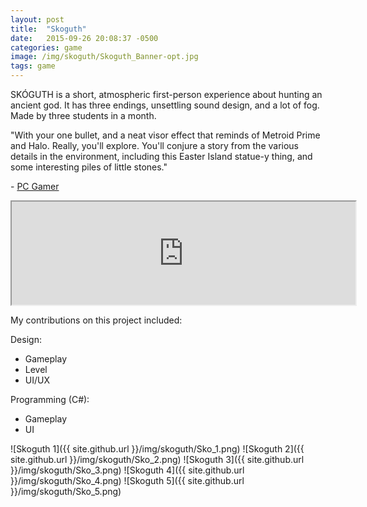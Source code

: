 ```yaml
---
layout: post
title:  "Skoguth"
date:   2015-09-26 20:08:37 -0500
categories: game
image: /img/skoguth/Skoguth_Banner-opt.jpg
tags: game
---
```

SKÓGUTH is a short, atmospheric first-person experience about hunting an ancient god. It has three endings, unsettling sound design, and a lot of fog. Made by three students in a month.

"With your one bullet, and a neat visor effect that reminds of Metroid Prime and Halo. Really, you'll explore. You'll conjure a story from the various details in the environment, including this Easter Island statue-y thing, and some interesting piles of little stones."

\- [PC Gamer](http://www.pcgamer.com/free-games-of-the-week/)

<iframe frameborder="2" src="https://itch.io/embed/43602?linkback=true&amp;border_width=0&amp;bg_color=00A5E5&amp;fg_color=eeeeee&amp;border_color=0080FF" width="550" height="165"></iframe>

My contributions on this project included:

Design:
* Gameplay
* Level
* UI/UX

Programming (C#):
* Gameplay
* UI

![Skoguth 1]({{ site.github.url }}/img/skoguth/Sko_1.png)
![Skoguth 2]({{ site.github.url }}/img/skoguth/Sko_2.png)
![Skoguth 3]({{ site.github.url }}/img/skoguth/Sko_3.png)
![Skoguth 4]({{ site.github.url }}/img/skoguth/Sko_4.png)
![Skoguth 5]({{ site.github.url }}/img/skoguth/Sko_5.png)

